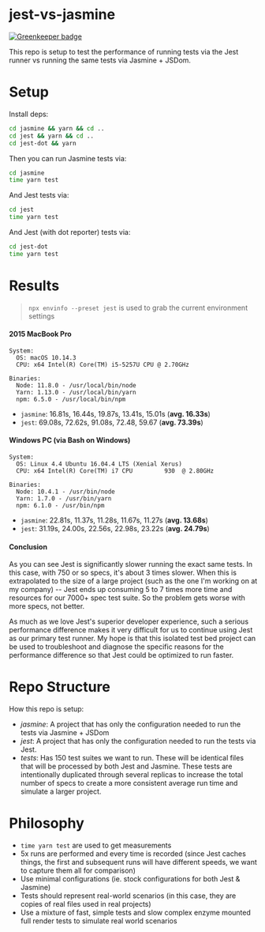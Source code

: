 # jest-vs-jasmine

[![Greenkeeper badge](https://badges.greenkeeper.io/EvHaus/jest-vs-jasmine.svg)](https://greenkeeper.io/)

This repo is setup to test the performance of running tests via the Jest runner vs running the same tests via Jasmine + JSDom.

# Setup

Install deps:

```sh
cd jasmine && yarn && cd ..
cd jest && yarn && cd ..
cd jest-dot && yarn
```

Then you can run Jasmine tests via:

```sh
cd jasmine
time yarn test
```

And Jest tests via:

```sh
cd jest
time yarn test
```

And Jest (with dot reporter) tests via:

```sh
cd jest-dot
time yarn test
```

# Results

> `npx envinfo --preset jest` is used to grab the current environment settings

#### 2015 MacBook Pro

```
System:
  OS: macOS 10.14.3
  CPU: x64 Intel(R) Core(TM) i5-5257U CPU @ 2.70GHz

Binaries:
  Node: 11.8.0 - /usr/local/bin/node
  Yarn: 1.13.0 - /usr/local/bin/yarn
  npm: 6.5.0 - /usr/local/bin/npm
```

- `jasmine`: 16.81s, 16.44s, 19.87s, 13.41s, 15.01s (**avg. 16.33s**)
- `jest`: 69.08s, 72.62s, 91.08s, 72.48, 59.67  (**avg. 73.39s**)

#### Windows PC (via Bash on Windows)

```
System:
  OS: Linux 4.4 Ubuntu 16.04.4 LTS (Xenial Xerus)
  CPU: x64 Intel(R) Core(TM) i7 CPU         930  @ 2.80GHz

Binaries:
  Node: 10.4.1 - /usr/bin/node
  Yarn: 1.7.0 - /usr/bin/yarn
  npm: 6.1.0 - /usr/bin/npm
```

- `jasmine`: 22.81s, 11.37s, 11.28s, 11.67s, 11.27s (**avg. 13.68s**)
- `jest`: 31.19s, 24.00s, 22.56s, 22.98s, 23.22s (**avg. 24.79s**)

#### Conclusion

As you can see Jest is significantly slower running the exact same tests. In this case, with 750 or so specs, it's about 3 times slower. When this is extrapolated to the size of a large project (such as the one I'm working on at my company) -- Jest ends up consuming 5 to 7 times more time and resources for our 7000+ spec test suite. So the problem gets worse with more specs, not better.

As much as we love Jest's superior developer experience, such a serious performance difference makes it very difficult for us to continue using Jest as our primary test runner. My hope is that this isolated test bed project can be used to troubleshoot and diagnose the specific reasons for the performance difference so that Jest could be optimized to run faster.

# Repo Structure

How this repo is setup:

- *jasmine*: A project that has only the configuration needed to run the tests via Jasmine + JSDom
- *jest*: A project that has only the configuration needed to run the tests via Jest.
- *tests*: Has 150 test suites we want to run. These will be identical files that will be processed by both Jest and Jasmine. These tests are intentionally duplicated through several replicas to increase the total number of specs to create a more consistent average run time and simulate a larger project.

# Philosophy

- `time yarn test` are used to get measurements
- 5x runs are performed and every time is recorded (since Jest caches things, the first and subsequent runs will have different speeds, we want to capture them all for comparison)
- Use minimal configurations (ie. stock configurations for both Jest & Jasmine)
- Tests should represent real-world scenarios (in this case, they are copies of real files used in real projects)
- Use a mixture of fast, simple tests and slow complex enzyme mounted full render tests to simulate real world scenarios
